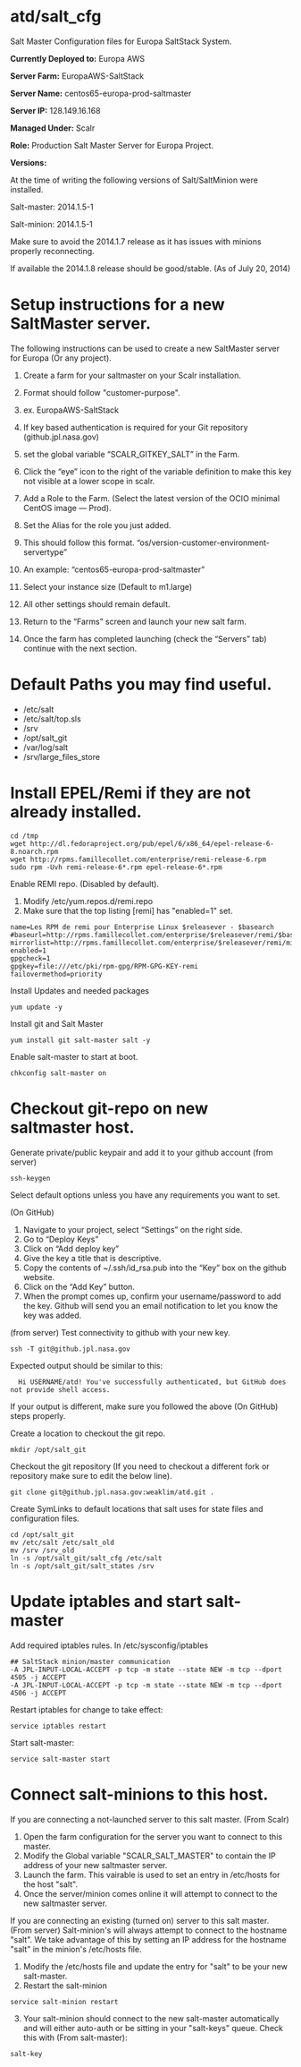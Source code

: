 atd/salt_cfg
===

Salt Master Configuration files for Europa SaltStack System. 

**Currently Deployed to:** Europa AWS

**Server Farm:** EuropaAWS-SaltStack

**Server Name:** centos65-europa-prod-saltmaster

**Server IP:** 128.149.16.168

**Managed Under:** Scalr

**Role:** Production Salt Master Server for Europa Project.

**Versions:** 

 At the time of writing the following versions of Salt/SaltMinion were installed. 

 Salt-master: 2014.1.5-1

 Salt-minion: 2014.1.5-1

Make sure to avoid the 2014.1.7 release as it has issues with minions properly reconnecting. 

If available the 2014.1.8 release should be good/stable. (As of July 20, 2014)


Setup instructions for a new SaltMaster server. 
===

The following instructions can be used to create a new SaltMaster server for Europa (Or any project). 

1. Create a farm for your saltmaster on your Scalr installation. 
  1. Format should follow "customer-purpose". 
  2. ex. EuropaAWS-SaltStack

2. If key based authentication is required for your Git repository (github.jpl.nasa.gov)
  1. set the global variable “SCALR_GITKEY_SALT” in the Farm. 
  2. Click the “eye” icon to the right of the variable definition to make this key not visible at a lower scope  in scalr. 

3. Add a Role to the Farm. (Select the latest version of the OCIO minimal CentOS image — Prod). 
4. Set the Alias for the role you just added. 
  1. This should follow this format. “os/version-customer-environment-servertype” 
  2. An example: “centos65-europa-prod-saltmaster”

5. Select your instance size (Default to m1.large)
6. All other settings should remain default. 
7. Return to the “Farms” screen and launch your new salt farm. 
8. Once the farm has completed launching (check the “Servers” tab) continue with the next section. 

Default Paths you may find useful. 
===
* /etc/salt
* /etc/salt/top.sls
* /srv
* /opt/salt_git
* /var/log/salt
* /srv/large_files_store

Install EPEL/Remi if they are not already installed. 
===

```
cd /tmp
wget http://dl.fedoraproject.org/pub/epel/6/x86_64/epel-release-6-8.noarch.rpm
wget http://rpms.famillecollet.com/enterprise/remi-release-6.rpm
sudo rpm -Uvh remi-release-6*.rpm epel-release-6*.rpm
```

Enable REMI repo. (Disabled by default). 
1. Modify /etc/yum.repos.d/remi.repo
2. Make sure that the top listing [remi] has "enabled=1" set. 
```
name=Les RPM de remi pour Enterprise Linux $releasever - $basearch
#baseurl=http://rpms.famillecollet.com/enterprise/$releasever/remi/$basearch/
mirrorlist=http://rpms.famillecollet.com/enterprise/$releasever/remi/mirror
enabled=1
gpgcheck=1
gpgkey=file:///etc/pki/rpm-gpg/RPM-GPG-KEY-remi
failovermethod=priority
```

Install Updates and needed packages
```
yum update -y
```
Install git and Salt Master
```
yum install git salt-master salt -y
```
Enable salt-master to start at boot. 
```
chkconfig salt-master on
```

Checkout git-repo on new saltmaster host. 
=== 

Generate private/public keypair and add it to your github account
(from server)
``` 
ssh-keygen
```
Select default options unless you have any requirements you want to set. 

(On GitHub)
1. Navigate to your project, select “Settings” on the right side. 
2. Go to “Deploy Keys”
3. Click on “Add deploy key”
4. Give the key a title that is descriptive. 
5. Copy the contents of ~/.ssh/id_rsa.pub into the “Key” box on the github website. 
6. Click on the “Add Key” button.
7. When the prompt comes up, confirm your username/password to add the key. Github will send you an email notification to let you know the key was added. 

(from server)
 Test connectivity to github with your new key. 
```
ssh -T git@github.jpl.nasa.gov
```
Expected output should be similar to this:
```
  Hi USERNAME/atd! You've successfully authenticated, but GitHub does not provide shell access.
```
If your output is different, make sure you followed the above (On GitHub) steps properly. 

 Create a location to checkout the git repo. 
```
mkdir /opt/salt_git
```
 Checkout the git repository (If you need to checkout a different fork or repository make sure to edit the below line). 
```
git clone git@github.jpl.nasa.gov:weaklim/atd.git .
```

 Create SymLinks to default locations that salt uses for state files and configuration files. 
```
cd /opt/salt_git
mv /etc/salt /etc/salt_old
mv /srv /srv_old
ln -s /opt/salt_git/salt_cfg /etc/salt
ln -s /opt/salt_git/salt_states /srv
```

Update iptables and start salt-master
===

Add required iptables rules. 
In /etc/sysconfig/iptables
```
## SaltStack minion/master communication
-A JPL-INPUT-LOCAL-ACCEPT -p tcp -m state --state NEW -m tcp --dport 4505 -j ACCEPT
-A JPL-INPUT-LOCAL-ACCEPT -p tcp -m state --state NEW -m tcp --dport 4506 -j ACCEPT
```

Restart iptables for change to take effect:
```
service iptables restart
```

Start salt-master:
```
service salt-master start
```

Connect salt-minions to this host. 
===

If you are connecting a not-launched server to this salt master. 
(From Scalr)
1. Open the farm configuration for the server you want to connect to this master. 
2. Modify the Global variable "SCALR_SALT_MASTER" to contain the IP address of your new saltmaster server. 
3. Launch the farm. This vairable is used to set an entry in /etc/hosts for the host "salt". 
4. Once the server/minion comes online it will attempt to connect to the new saltmaster server. 

If you are connecting an existing (turned on) server to this salt master. 
(From server)
Salt-minion's will always attempt to connect to the hostname "salt". We take advantage of this by setting an IP address for the hostname "salt" in the minion's /etc/hosts file. 
1. Modify the /etc/hosts file and update the entry for "salt" to be your new salt-master. 
2. Restart the salt-minion
```
service salt-minion restart
```
3. Your salt-minion should connect to the new salt-master automatically and will either auto-auth or be sitting in your "salt-keys" queue. 
Check this with (From salt-master):
```
salt-key
```

